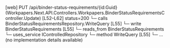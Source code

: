 [web] PUT /api/binder-status-requirements/{id:Guid}  (Workpapers.Next.API.Controllers.Workpapers.BinderStatusRequirementsController.Update)  [L52–L62] status=200
  └─ calls BinderStatusRequirementsRepository.WriteQuery [L55]
  └─ write BinderStatusRequirements [L55]
    └─ reads_from BinderStatusRequirements
  └─ uses_service IControlledRepository<BinderStatusRequirements>
    └─ method WriteQuery [L55]
      └─ ... (no implementation details available)

